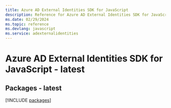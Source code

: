 ```yaml
---
title: Azure AD External Identities SDK for JavaScript
description: Reference for Azure AD External Identities SDK for JavaScript
ms.date: 02/29/2024
ms.topic: reference
ms.devlang: javascript
ms.service: adexternalidentities
---
```

# Azure AD External Identities SDK for JavaScript - latest
## Packages - latest
[!INCLUDE [packages](ad-external-identities-index.md)]